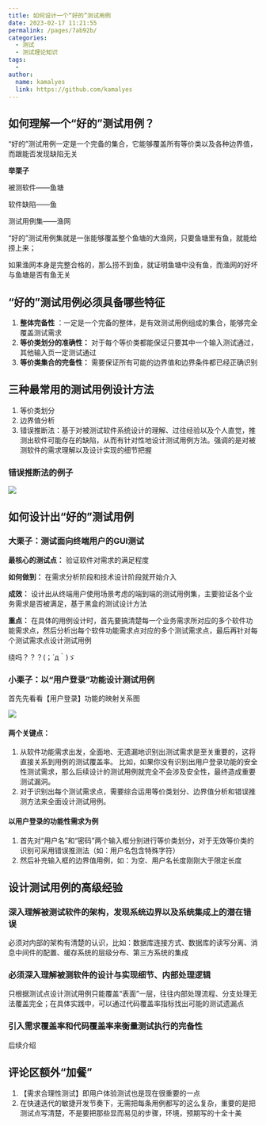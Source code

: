 ```yaml
---
title: 如何设计一个“好的”测试用例
date: 2023-02-17 11:21:55
permalink: /pages/7ab92b/
categories:
  - 测试
  - 测试理论知识
tags:
  - 
author: 
  name: kamalyes
  link: https://github.com/kamalyes
---
```

如何理解一个“好的”测试用例？
---------------

“好的”测试用例一定是一个完备的集合，它能够覆盖所有等价类以及各种边界值，而跟能否发现缺陷无关

**举栗子**

被测软件——鱼塘

软件缺陷——鱼

测试用例集——渔网

“好的”测试用例集就是一张能够覆盖整个鱼塘的大渔网，只要鱼塘里有鱼，就能给捞上来；

如果渔网本身是完整合格的，那么捞不到鱼，就证明鱼塘中没有鱼，而渔网的好坏与鱼塘是否有鱼无关

“好的”测试用例必须具备哪些特征
----------------

1.  **整体完备性** ：一定是一个完备的整体，是有效测试用例组成的集合，能够完全覆盖测试需求
2.  **等价类划分的准确性：** 对于每个等价类都能保证只要其中一个输入测试通过，其他输入页一定测试通过
3.  **等价类集合的完备性：** 需要保证所有可能的边界值和边界条件都已经正确识别

三种最常用的测试用例设计方法
--------------

1.  等价类划分
2.  边界值分析
3.  错误推断法：基于对被测试软件系统设计的理解、过往经验以及个人直觉，推测出软件可能存在的缺陷，从而有针对性地设计测试用例方法。强调的是对被测软件的需求理解以及设计实现的细节把握

### 错误推断法的例子

![](https://www.yuyanqing.cn/oss/image-bed/col/testing/1896875-20200113215508317-893292099.png)

如何设计出“好的”测试用例
-------------

### 大栗子：测试面向终端用户的GUI测试

**最核心的测试点：** 验证软件对需求的满足程度

**如何做到：** 在需求分析阶段和技术设计阶段就开始介入

**成效：** 设计出从终端用户使用场景考虑的端到端的测试用例集，主要验证各个业务需求是否被满足，基于黑盒的测试设计方法

**重点：** 在具体的用例设计时，首先要搞清楚每一个业务需求所对应的多个软件功能需求点，然后分析出每个软件功能需求点对应的多个测试需求点，最后再针对每个测试需求点设计测试用例

绕吗？？？(；´д｀)ゞ

### 小栗子：以“用户登录”功能设计测试用例

首先先看看【用户登录】功能的映射关系图

![](https://www.yuyanqing.cn/oss/image-bed/col/testing/1896875-20200113215278762-611077988.png)

#### 两个关键点：

1.  从软件功能需求出发，全面地、无遗漏地识别出测试需求是至关重要的，这将直接关系到用例的测试覆盖率。 比如，如果你没有识别出用户登录功能的安全性测试需求，那么后续设计的测试用例就完全不会涉及安全性，最终造成重要测试漏洞。
2.  对于识别出每个测试需求点，需要综合运用等价类划分、边界值分析和错误推测方法来全面设计测试用例。

#### 以用户登录的功能性需求为例

1.  首先对“用户名”和“密码”两个输入框分别进行等价类划分，对于无效等价类的识别可采用错误推测法（如：用户名包含特殊字符）
2.  然后补充输入框的边界值用例，如：为空、用户名长度刚刚大于限定长度

设计测试用例的高级经验
-----------

### 深入理解被测试软件的架构，发现系统边界以及系统集成上的潜在错误

必须对内部的架构有清楚的认识，比如：数据库连接方式、数据库的读写分离、消息中间件的配置、缓存系统的层级分布、第三方系统的集成

### 必须深入理解被测软件的设计与实现细节、内部处理逻辑

只根据测试点设计测试用例只能覆盖“表面”一层，往往内部处理流程、分支处理无法覆盖完全；在具体实践中，可以通过代码覆盖率指标找出可能的测试遗漏点

### 引入需求覆盖率和代码覆盖率来衡量测试执行的完备性

后续介绍

评论区额外“加餐”
---------

1.  【需求合理性测试】即用户体验测试也是现在很重要的一点
2.  在快速迭代的敏捷开发节奏下，无需把每条用例都写的这么复杂，重要的是把测试点写清楚，不是要把那些显而易见的步骤，环境，预期写的十全十美
